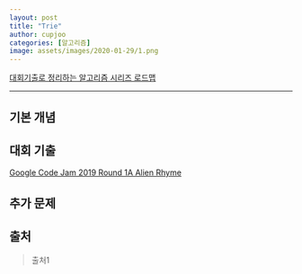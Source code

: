 ```yaml
---
layout: post
title: "Trie"
author: cupjoo
categories: [알고리즘]
image: assets/images/2020-01-29/1.png
---
```


[대회기출로 정리하는 알고리즘 시리즈 로드맵](https://cupjoo.github.io/대회기출로-정리하는-알고리즘-시리즈-로드맵)

---

## 기본 개념

## 대회 기출

[Google Code Jam 2019 Round 1A Alien Rhyme](https://codingcompetitions.withgoogle.com/codejam/round/0000000000051635/0000000000104e05)

## 추가 문제

## 출처

> 출처1
